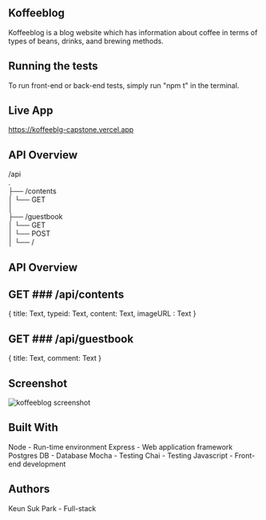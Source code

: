 ## Koffeeblog

Koffeeblog is a blog website which has information about coffee in terms of types of beans, drinks, aand brewing methods.

## Running the tests

To run front-end or back-end tests, simply run "npm t" in the terminal.

## Live App

https://koffeeblg-capstone.vercel.app

## API Overview

/api  
.  
├── /contents  
│ └── GET  
│  
├── /guestbook  
│ └── GET  
│ └── POST  
│ └── /

## API Overview

## GET ### /api/contents

{
title: Text,
typeid: Text,
content: Text,
imageURL : Text
}

## GET ### /api/guestbook

{
title: Text,
comment: Text
}

## Screenshot

![koffeeblog screenshot](www.urltomyimage.com/myimage.png)

## Built With

Node - Run-time environment
Express - Web application framework
Postgres DB - Database
Mocha - Testing
Chai - Testing
Javascript - Front-end development

## Authors

Keun Suk Park - Full-stack
